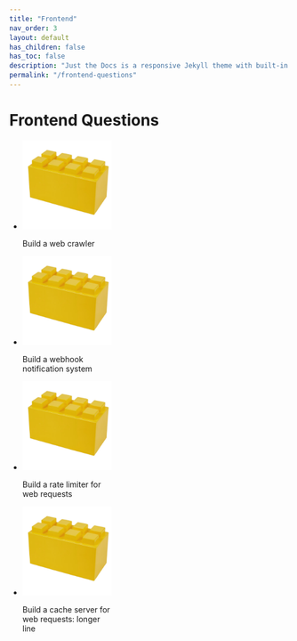 ```yaml
---
title: "Frontend"
nav_order: 3
layout: default
has_children: false
has_toc: false
description: "Just the Docs is a responsive Jekyll theme with built-in search that is easily customizable and hosted on GitHub Pages."
permalink: "/frontend-questions"
---
```



# Frontend Questions

<ul class="list-style-none">
    <li class="d-inline-block v-align-top mr-4" style="width: 160px;">
        <img src="/frontend/q1/cover.png" />
        <p>Build a web crawler</p>
    </li>
    <li class="d-inline-block v-align-top mr-4" style="width: 160px;">
        <img src="/frontend/q2/cover.png" />
        <p>Build a webhook notification system</p>
    </li>
    <li class="d-inline-block v-align-top mr-4" style="width: 160px;">
        <img src="/frontend/q3/cover.png" />
        <p>Build a rate limiter for web requests</p>
    </li>
    <li class="d-inline-block v-align-top mr-4" style="width: 160px;">
        <img src="/frontend/q4/cover.png" />
        <p>Build a cache server for web requests: longer line</p>
    </li>
</ul>
